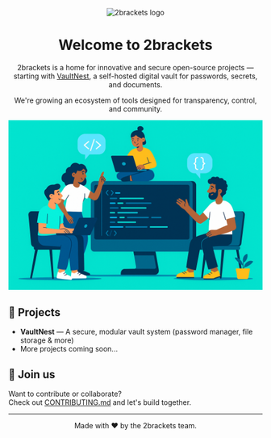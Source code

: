 <p align="center">
  <img src="https://github.com/2brackets/.github/blob/main/images/logo.png?raw=true" alt="2brackets logo" width="120"/>
</p>

<h1 align="center">Welcome to 2brackets</h1>

<p align="center">2brackets is a home for innovative and secure open-source projects — starting with <a href="https://github.com/2brackets/vaultnest.clients">VaultNest</a>, a self-hosted digital vault for passwords, secrets, and documents.</p>

<p align="center">We're growing an ecosystem of tools designed for transparency, control, and community.</p>

<p align="center">
  <img src="https://github.com/2brackets/.github/blob/main/images/banner.png?raw=true" alt="Banner showing developers building together" width="800"/>
</p>

## 🚀 Projects
- **VaultNest** — A secure, modular vault system (password manager, file storage & more)
- More projects coming soon...

## 🤝 Join us
Want to contribute or collaborate?  
Check out [CONTRIBUTING.md](https://github.com/2brackets/.github/blob/main/CONTRIBUTING.md) and let's build together.

---

<p align="center">Made with ❤️ by the 2brackets team.</p>
